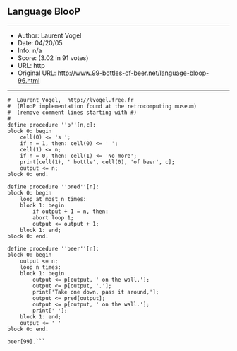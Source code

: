 
## Language BlooP ##
---
- Author: Laurent Vogel
- Date: 04/20/05
- Info: n/a
- Score:  (3.02 in 91 votes)
- URL: http
- Original URL: http://www.99-bottles-of-beer.net/language-bloop-96.html
---

```#  BlooP version of 99 bottles of beer
#  Laurent Vogel,  http://lvogel.free.fr
#  (BlooP implementation found at the retrocomputing museum)
#  (remove comment lines starting with #)
#
define procedure ''p''[n,c]:
block 0: begin
    cell(0) <= 's ';
    if n = 1, then: cell(0) <= ' ';
    cell(1) <= n;
    if n = 0, then: cell(1) <= 'No more';
    print[cell(1), ' bottle', cell(0), 'of beer', c];
    output <= n;
block 0: end.

define procedure ''pred''[n]:
block 0: begin
    loop at most n times:
    block 1: begin
        if output + 1 = n, then:
        abort loop 1;
        output <= output + 1;
    block 1: end;
block 0: end.

define procedure ''beer''[n]:
block 0: begin
    output <= n;
    loop n times: 
    block 1: begin
        output <= p[output, ' on the wall,'];
        output <= p[output, '.'];
        print['Take one down, pass it around,'];
        output <= pred[output];
        output <= p[output, ' on the wall.'];
        print[' '];
    block 1: end;
    output <= ' '
block 0: end.

beer[99].```
